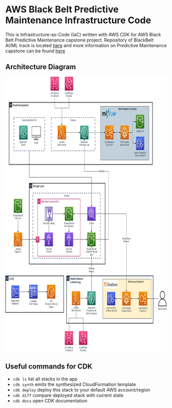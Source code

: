 
# AWS Black Belt Predictive Maintenance Infrastructure Code


This is Infrastructure-as-Code (IaC) written with AWS CDK for AWS Black Belt Predictive Maintenance capstone project. Repository of BlackBelt AI/ML track is located [here](https://github.com/aboavent/ai-ml-bb-2021) and more information on Predictive Maintenance capstone can be found [here](https://github.com/aboavent/ai-ml-bb-2021/blob/main/capstone-project/Predictive_Maintenance.md)

## Architecture Diagram

<img src="https://github.com/TomislavZupanovic/AWSBlackBelt-Infrastructure/blob/main/Images/BlackBelt%20-%20Architecture.jpg" width="850" height="860">

## Useful commands for CDK

 * `cdk ls`          list all stacks in the app
 * `cdk synth`       emits the synthesized CloudFormation template
 * `cdk deploy`      deploy this stack to your default AWS account/region
 * `cdk diff`        compare deployed stack with current state
 * `cdk docs`        open CDK documentation
